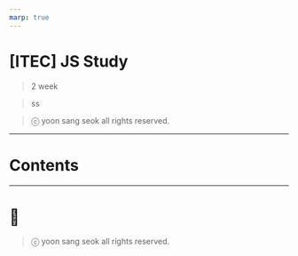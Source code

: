 ```yaml
---
marp: true
---
```


# [ITEC] JS Study

> 2 week

> ss

> ⓒ yoon sang seok all rights reserved.

---

# Contents

---

# 👻

> ⓒ yoon sang seok all rights reserved.
